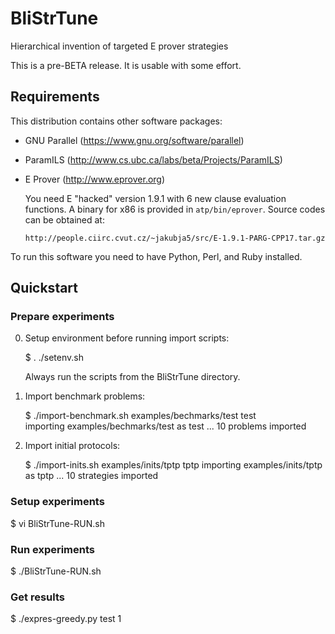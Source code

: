 # BliStrTune
Hierarchical invention of targeted  E prover strategies

This is a pre-BETA release.  It is usable with some effort.

## Requirements

This distribution contains other software packages:

* GNU Parallel (https://www.gnu.org/software/parallel)
* ParamILS (http://www.cs.ubc.ca/labs/beta/Projects/ParamILS)
* E Prover (http://www.eprover.org) 
   
   You need E "hacked" version 1.9.1 with 6 new clause evaluation functions.
   A binary for x86 is provided in `atp/bin/eprover`.  Source codes can be
   obtained at:
   
      http://people.ciirc.cvut.cz/~jakubja5/src/E-1.9.1-PARG-CPP17.tar.gz

To run this software you need to have Python, Perl, and Ruby installed.

## Quickstart

### Prepare experiments

0. Setup environment before running import scripts:

   $ . ./setenv.sh
   
   Always run the scripts from the BliStrTune directory.

1. Import benchmark problems:

   $ ./import-benchmark.sh examples/bechmarks/test test  
   importing examples/bechmarks/test as test ... 10 problems imported

2. Import initial protocols:

   $ ./import-inits.sh examples/inits/tptp tptp
   importing examples/inits/tptp as tptp ... 10 strategies imported

### Setup experiments

   $ vi BliStrTune-RUN.sh

### Run experiments

   $ ./BliStrTune-RUN.sh

### Get results 

   $ ./expres-greedy.py test 1
